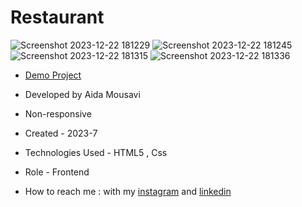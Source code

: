 # Restaurant

![Screenshot 2023-12-22 181229](https://github.com/aida-mousavi/Restaurant/assets/115708698/c2a6fcd6-47ff-4370-8414-11f89a7ecfe1)
![Screenshot 2023-12-22 181245](https://github.com/aida-mousavi/Restaurant/assets/115708698/6f0cdc1a-09a4-44d7-a6bc-a5ab821b2e46)
![Screenshot 2023-12-22 181315](https://github.com/aida-mousavi/Restaurant/assets/115708698/80cf62f0-89c2-4d7d-88b3-589cfdaece19)
![Screenshot 2023-12-22 181336](https://github.com/aida-mousavi/Restaurant/assets/115708698/a2a4427b-c25c-40d9-b4df-99dd34aef4f2)

- [Demo Project](https://aida-mousavi.github.io/Restaurant/)

- Developed by Aida Mousavi

- Non-responsive

- Created - 2023-7

- Technologies Used - HTML5 , Css

- Role - Frontend

- How to reach me : with my [instagram](https://www.instagram.com/dev.mousavi) and [linkedin](www.linkedin.com/in/aida-mousavi-18791a292)
